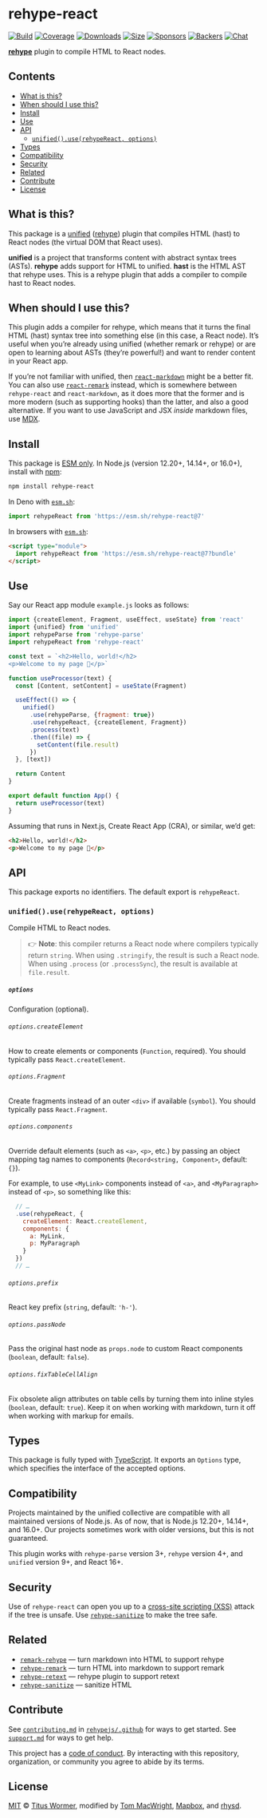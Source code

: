 # rehype-react

[![Build][build-badge]][build]
[![Coverage][coverage-badge]][coverage]
[![Downloads][downloads-badge]][downloads]
[![Size][size-badge]][size]
[![Sponsors][sponsors-badge]][collective]
[![Backers][backers-badge]][collective]
[![Chat][chat-badge]][chat]

**[rehype][]** plugin to compile HTML to React nodes.

## Contents

*   [What is this?](#what-is-this)
*   [When should I use this?](#when-should-i-use-this)
*   [Install](#install)
*   [Use](#use)
*   [API](#api)
    *   [`unified().use(rehypeReact, options)`](#unifieduserehypereact-options)
*   [Types](#types)
*   [Compatibility](#compatibility)
*   [Security](#security)
*   [Related](#related)
*   [Contribute](#contribute)
*   [License](#license)

## What is this?

This package is a [unified][] ([rehype][]) plugin that compiles HTML (hast) to
React nodes (the virtual DOM that React uses).

**unified** is a project that transforms content with abstract syntax trees
(ASTs).
**rehype** adds support for HTML to unified.
**hast** is the HTML AST that rehype uses.
This is a rehype plugin that adds a compiler to compile hast to React nodes.

## When should I use this?

This plugin adds a compiler for rehype, which means that it turns the final
HTML (hast) syntax tree into something else (in this case, a React node).
It’s useful when you’re already using unified (whether remark or rehype) or are
open to learning about ASTs (they’re powerful!) and want to render content in
your React app.

If you’re not familiar with unified, then [`react-markdown`][react-markdown]
might be a better fit.
You can also use [`react-remark`][react-remark] instead, which is somewhere
between `rehype-react` and `react-markdown`, as it does more that the former and
is more modern (such as supporting hooks) than the latter, and also a good
alternative.
If you want to use JavaScript and JSX *inside* markdown files, use [MDX][].

## Install

This package is [ESM only](https://gist.github.com/sindresorhus/a39789f98801d908bbc7ff3ecc99d99c).
In Node.js (version 12.20+, 14.14+, or 16.0+), install with [npm][]:

```sh
npm install rehype-react
```

In Deno with [`esm.sh`][esmsh]:

```js
import rehypeReact from 'https://esm.sh/rehype-react@7'
```

In browsers with [`esm.sh`][esmsh]:

```html
<script type="module">
  import rehypeReact from 'https://esm.sh/rehype-react@7?bundle'
</script>
```

## Use

Say our React app module `example.js` looks as follows:

```js
import {createElement, Fragment, useEffect, useState} from 'react'
import {unified} from 'unified'
import rehypeParse from 'rehype-parse'
import rehypeReact from 'rehype-react'

const text = `<h2>Hello, world!</h2>
<p>Welcome to my page 👀</p>`

function useProcessor(text) {
  const [Content, setContent] = useState(Fragment)

  useEffect(() => {
    unified()
      .use(rehypeParse, {fragment: true})
      .use(rehypeReact, {createElement, Fragment})
      .process(text)
      .then((file) => {
        setContent(file.result)
      })
  }, [text])

  return Content
}

export default function App() {
  return useProcessor(text)
}
```

Assuming that runs in Next.js, Create React App (CRA), or similar, we’d get:

```html
<h2>Hello, world!</h2>
<p>Welcome to my page 👀</p>
```

## API

This package exports no identifiers.
The default export is `rehypeReact`.

### `unified().use(rehypeReact, options)`

Compile HTML to React nodes.

> 👉 **Note**: this compiler returns a React node where compilers typically
> return `string`.
> When using `.stringify`, the result is such a React node.
> When using `.process` (or `.processSync`), the result is available at
> `file.result`.

##### `options`

Configuration (optional).

###### `options.createElement`

How to create elements or components (`Function`, required).
You should typically pass `React.createElement`.

###### `options.Fragment`

Create fragments instead of an outer `<div>` if available (`symbol`).
You should typically pass `React.Fragment`.

###### `options.components`

Override default elements (such as `<a>`, `<p>`, etc.) by passing an object
mapping tag names to components (`Record<string, Component>`, default: `{}`).

For example, to use `<MyLink>` components instead of `<a>`, and `<MyParagraph>`
instead of `<p>`, so something like this:

```js
  // …
  .use(rehypeReact, {
    createElement: React.createElement,
    components: {
      a: MyLink,
      p: MyParagraph
    }
  })
  // …
```

###### `options.prefix`

React key prefix (`string`, default: `'h-'`).

###### `options.passNode`

Pass the original hast node as `props.node` to custom React components
(`boolean`, default: `false`).

###### `options.fixTableCellAlign`

Fix obsolete align attributes on table cells by turning them
into inline styles (`boolean`, default: `true`).
Keep it on when working with markdown, turn it off when working
with markup for emails.

## Types

This package is fully typed with [TypeScript][].
It exports an `Options` type, which specifies the interface of the accepted
options.

## Compatibility

Projects maintained by the unified collective are compatible with all maintained
versions of Node.js.
As of now, that is Node.js 12.20+, 14.14+, and 16.0+.
Our projects sometimes work with older versions, but this is not guaranteed.

This plugin works with `rehype-parse` version 3+, `rehype` version 4+, and
`unified` version 9+, and React 16+.

## Security

Use of `rehype-react` can open you up to a [cross-site scripting (XSS)][xss]
attack if the tree is unsafe.
Use [`rehype-sanitize`][rehype-sanitize] to make the tree safe.

## Related

*   [`remark-rehype`](https://github.com/remarkjs/remark-rehype)
    — turn markdown into HTML to support rehype
*   [`rehype-remark`](https://github.com/rehypejs/rehype-remark)
    — turn HTML into markdown to support remark
*   [`rehype-retext`](https://github.com/rehypejs/rehype-retext)
    — rehype plugin to support retext
*   [`rehype-sanitize`][rehype-sanitize]
    — sanitize HTML

## Contribute

See [`contributing.md`][contributing] in [`rehypejs/.github`][health] for ways
to get started.
See [`support.md`][support] for ways to get help.

This project has a [code of conduct][coc].
By interacting with this repository, organization, or community you agree to
abide by its terms.

## License

[MIT][license] © [Titus Wormer][titus], modified by [Tom MacWright][tom],
[Mapbox][], and [rhysd][].

<!-- Definitions -->

[build-badge]: https://github.com/rehypejs/rehype-react/workflows/main/badge.svg

[build]: https://github.com/rehypejs/rehype-react/actions

[coverage-badge]: https://img.shields.io/codecov/c/github/rehypejs/rehype-react.svg

[coverage]: https://codecov.io/github/rehypejs/rehype-react

[downloads-badge]: https://img.shields.io/npm/dm/rehype-react.svg

[downloads]: https://www.npmjs.com/package/rehype-react

[size-badge]: https://img.shields.io/bundlephobia/minzip/rehype-react.svg

[size]: https://bundlephobia.com/result?p=rehype-react

[sponsors-badge]: https://opencollective.com/unified/sponsors/badge.svg

[backers-badge]: https://opencollective.com/unified/backers/badge.svg

[collective]: https://opencollective.com/unified

[chat-badge]: https://img.shields.io/badge/chat-discussions-success.svg

[chat]: https://github.com/rehypejs/rehype/discussions

[npm]: https://docs.npmjs.com/cli/install

[esmsh]: https://esm.sh

[health]: https://github.com/rehypejs/.github

[contributing]: https://github.com/rehypejs/.github/blob/HEAD/contributing.md

[support]: https://github.com/rehypejs/.github/blob/HEAD/support.md

[coc]: https://github.com/rehypejs/.github/blob/HEAD/code-of-conduct.md

[license]: license

[titus]: https://wooorm.com

[tom]: https://macwright.org

[mapbox]: https://www.mapbox.com

[rhysd]: https://rhysd.github.io

[typescript]: https://www.typescriptlang.org

[unified]: https://github.com/unifiedjs/unified

[rehype]: https://github.com/rehypejs/rehype

[xss]: https://en.wikipedia.org/wiki/Cross-site_scripting

[rehype-sanitize]: https://github.com/rehypejs/rehype-sanitize

[react-markdown]: https://github.com/remarkjs/react-markdown

[react-remark]: https://github.com/remarkjs/react-remark

[mdx]: https://github.com/mdx-js/mdx/

